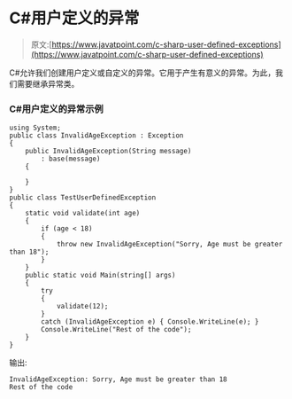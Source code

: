 # C#用户定义的异常

> 原文:[https://www.javatpoint.com/c-sharp-user-defined-exceptions](https://www.javatpoint.com/c-sharp-user-defined-exceptions)

C#允许我们创建用户定义或自定义的异常。它用于产生有意义的异常。为此，我们需要继承异常类。

### C#用户定义的异常示例

```
using System;
public class InvalidAgeException : Exception
{
    public InvalidAgeException(String message)
        : base(message)
    {

    }
}
public class TestUserDefinedException
{
    static void validate(int age)
    {
        if (age < 18)
        {
            throw new InvalidAgeException("Sorry, Age must be greater than 18");
        }
    }
    public static void Main(string[] args)
    {
        try
        {
            validate(12);
        }
        catch (InvalidAgeException e) { Console.WriteLine(e); }
        Console.WriteLine("Rest of the code");
    }
}

```

输出:

```
InvalidAgeException: Sorry, Age must be greater than 18
Rest of the code

```